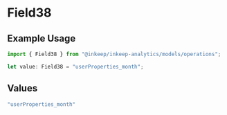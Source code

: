 # Field38

## Example Usage

```typescript
import { Field38 } from "@inkeep/inkeep-analytics/models/operations";

let value: Field38 = "userProperties_month";
```

## Values

```typescript
"userProperties_month"
```
